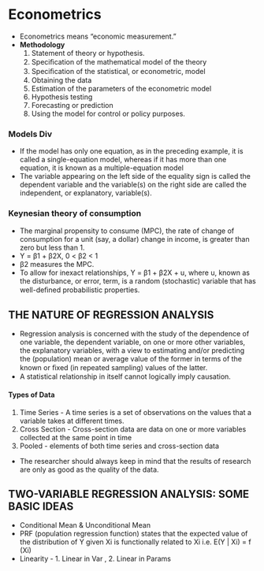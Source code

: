 # Econometrics
- Econometrics means “economic measurement.”
- **Methodology**
  1. Statement of theory or hypothesis.
  2. Speciﬁcation of the mathematical model of the theory
  3. Speciﬁcation of the statistical, or econometric, model
  4. Obtaining the data
  5. Estimation of the parameters of the econometric model
  6. Hypothesis testing
  7. Forecasting or prediction
  8. Using the model for control or policy purposes.


### Models Div
- If the model has only one equation, as in the preceding example, it is called a single-equation model, whereas if it has more than one equation, it is known as a multiple-equation model
- The variable appearing on the left side of the equality sign is called the dependent variable and the variable(s) on the right side are called the independent, or explanatory, variable(s).

### Keynesian theory of consumption
- The marginal propensity to consume
(MPC), the rate of change of consumption for a unit (say, a dollar) change in income, is greater than zero but less than 1.
- Y = β1 + β2X,  0 < β2 < 1
- β2 measures the MPC.
- To allow for inexact relationships, Y = β1 + β2X + u, where u, known as the disturbance, or error, term, is a random (stochastic) variable that has well-deﬁned probabilistic properties.

## THE NATURE OF REGRESSION ANALYSIS
- Regression analysis is concerned with the study of the dependence of one variable, the dependent variable, on one or more other variables, the explanatory variables, with a view to estimating and/or predicting the (population) mean or average value of the former in terms of the known or ﬁxed (in repeated sampling) values of the latter.
- A statistical relationship in itself cannot logically imply causation.

#### Types of Data
1. Time Series - A time series is a set of observations on the values that a variable takes at different times.
2. Cross Section - Cross-section data are data on one or more variables collected at the same point in time
3. Pooled - elements of both time series and cross-section data

- The researcher should always keep in mind that the results of research are only as good as the quality of the data.

## TWO-VARIABLE REGRESSION ANALYSIS: SOME BASIC IDEAS
- Conditional Mean & Unconditional Mean
- PRF (population regression function) states that the expected value of the distribution of Y given Xi is functionally related to Xi i.e. E(Y | Xi) = f (Xi)
- Linearity - 1. Linear in Var , 2. Linear in Params